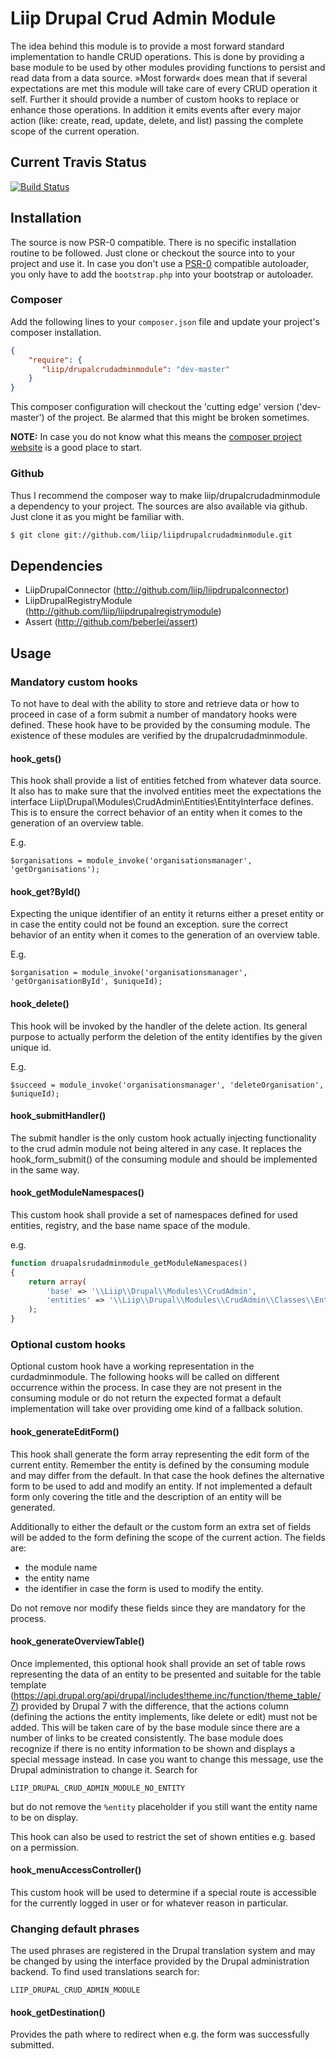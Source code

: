 # Liip Drupal Crud Admin Module
The idea behind this module is to provide a most forward standard implementation to handle CRUD operations.
This is done by providing a base module to be used by other modules providing functions to persist and read data from a data source.
»Most forward« does mean that if several expectations are met this module will take care of every CRUD operation it self.
Further it should provide a number of custom hooks to replace or enhance those operations.
In addition it emits events after every major action (like: create, read, update, delete, and list) passing the complete scope
of the current operation.

## Current Travis Status

[![Build Status](https://travis-ci.org/liip/LiipDrupalCrudAdminModule.png?branch=master)](https://travis-ci.org/liip/LiipDrupalCrudAdminModule)

## Installation
The source is now PSR-0 compatible. There is no specific installation routine to be followed. Just clone or checkout the source into to your project
and use it.
In case you don't use a [PSR-0](https://github.com/php-fig/fig-standards/blob/master/accepted/PSR-0.md) compatible autoloader, you only have to add the `bootstrap.php` into your bootstrap or
autoloader.

### Composer
Add the following lines to your `composer.json` file and update your project's composer installation.

```json
{
    "require": {
       "liip/drupalcrudadminmodule": "dev-master"
    }
}
```

This composer configuration will checkout the 'cutting edge' version ('dev-master') of the project. Be alarmed that this might be broken sometimes.


**NOTE:**
In case you do not know what this means the [composer project website](http://getcomposer.org) is a good place to start.


### Github
Thus I recommend the composer way to make liip/drupalcrudadminmodule a dependency to your project.
The sources are also available via github. Just clone it as you might be familiar with.

```bash
$ git clone git://github.com/liip/liipdrupalcrudadminmodule.git
```

## Dependencies

- LiipDrupalConnector (http://github.com/liip/liipdrupalconnector)
- LiipDrupalRegistryModule (http://github.com/liip/liipdrupalregistrymodule)
- Assert (http://github.com/beberlei/assert)

## Usage

### Mandatory custom hooks
To not have to deal with the ability to store and retrieve data or how to proceed in case of a form submit a number of
mandatory hooks were defined. These hook have to be provided by the consuming module.
The existence of these modules are verified by the drupalcrudadminmodule.

#### hook_get<EntityName>s()
This hook shall provide a list of entities fetched from whatever data source. It also has to make sure that the involved
entities meet the expectations the interface Liip\Drupal\Modules\CrudAdmin\Entities\EntityInterface defines.
This is to ensure the correct behavior of an entity when it comes to the generation of an overview table.

E.g.

    $organisations = module_invoke('organisationsmanager', 'getOrganisations');

#### hook_get?<EntityName>ById()
Expecting the unique identifier of an entity it returns either a preset entity or in case the entity could not be found
an exception.
sure the correct behavior of an entity when it comes to the generation of an overview table.

E.g.

    $organisation = module_invoke('organisationsmanager', 'getOrganisationById', $uniqueId);

#### hook_delete<EntityName>()
This hook will be invoked by the handler of the delete action.
Its general purpose to actually perform the deletion of the entity identifies by the given unique id.

E.g.

    $succeed = module_invoke('organisationsmanager', 'deleteOrganisation', $uniqueId);

#### hook_submitHandler()
The submit handler is the only custom hook actually injecting functionality to the crud admin module not being altered
in any case.
It replaces the hook_form_submit() of the consuming module and should be implemented in the same way.

#### hook_getModuleNamespaces()
This custom hook shall provide a set of namespaces defined for used entities, registry, and the base name space of the module.

e.g.

```php
function druapalsrudadminmodule_getModuleNamespaces()
{
    return array(
        'base' => '\\Liip\\Drupal\\Modules\\CrudAdmin',
        'entities' => '\\Liip\\Drupal\\Modules\\CrudAdmin\\Classes\\Entities',
    );
}
```

### Optional custom hooks
Optional custom hook have a working representation in the curdadminmodule. The following hooks will be called on different
occurrence within the process. In case they are not present in the consuming module or do not return the expected format
a default implementation will take over providing ome kind of a fallback solution.

#### hook_generateEditForm()
This hook shall generate the form array representing the edit form of the current entity. Remember the entity is defined
by the consuming module and may differ from the default. In that case the hook defines the alternative form to be used to
add and modify an entity.
If not implemented a default form only covering the title and the description of an entity will be generated.

Additionally to either the default or the custom form an extra set of fields will be added to the form defining the scope
of the current action. The fields are:

- the module name
- the entity name
- the identifier in case the form is used to modify the entity.

Do not remove nor modify these fields since they are mandatory for the process.

#### hook_generateOverviewTable()
Once implemented, this optional hook shall provide an set of table rows representing the data of an entity to be presented
and suitable for the table template (https://api.drupal.org/api/drupal/includes!theme.inc/function/theme_table/7) provided
by Drupal 7 with the difference, that the actions column (defining the actions the entity implements, like delete or edit)
must not be added. This will be taken care of by the base module since there are a number of links to be created consistently.
The base module does recognize if there is no entity information to be shown and displays a special message instead.
In case you want to change this message, use the Drupal administration to change it. Search for

    LIIP_DRUPAL_CRUD_ADMIN_MODULE_NO_ENTITY

but do not remove the ```%entity``` placeholder if you still want the entity name to be on display.

This hook can also be used to restrict the set of shown entities e.g. based on a permission.

#### hook_menuAccessController()
This custom hook will be used to determine if a special route is accessible for the currently logged in user or for
whatever reason in particular.

### Changing default phrases
The used phrases are registered in the Drupal translation system and may be changed by using the interface provided by
the Drupal administration backend. To find used translations search for:

    LIIP_DRUPAL_CRUD_ADMIN_MODULE

#### hook_getDestination()
Provides the path where to redirect when e.g. the form was successfully submitted.
